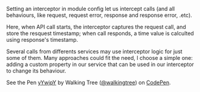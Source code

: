
Setting an interceptor in module config let us intercept calls (and all behaviours, like request, request error, response and response error, .etc).

Here, when API call starts, the interceptor captures the request call, and store the resquest timestamp; when call responds, a time value is calculted using response's timestamp.

Several calls from differents services may use interceptor logic for just some of them. Many approaches could fit the need, I choose a simple one: adding a custom property in our service that can be used in our interceptor to change its behaviour.


<p data-height="268" data-theme-id="0" data-slug-hash="yYwjpY" data-default-tab="result" data-user="walkingtree" class='codepen'>See the Pen <a href='http://codepen.io/walkingtree/pen/yYwjpY/'>yYwjpY</a> by Walking Tree (<a href='http://codepen.io/walkingtree'>@walkingtree</a>) on <a href='http://codepen.io'>CodePen</a>.</p>
<script async src="//assets.codepen.io/assets/embed/ei.js"></script>

